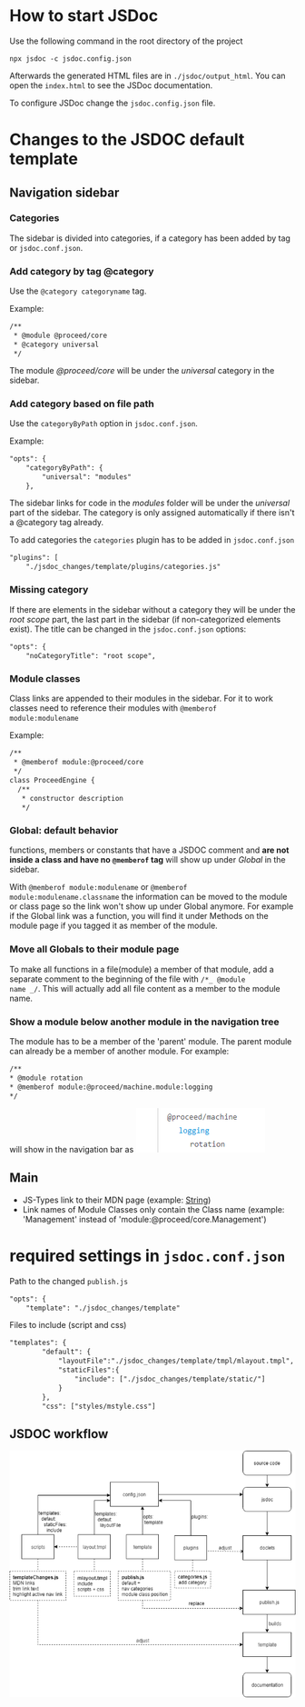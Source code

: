 # How to start JSDoc

Use the following command in the root directory of the project

```
npx jsdoc -c jsdoc.config.json
```

Afterwards the generated HTML files are in `./jsdoc/output_html`. You can open the `index.html` to see the JSDoc documentation.

To configure JSDoc change the `jsdoc.config.json` file.

# Changes to the JSDOC default template

## Navigation sidebar

### Categories

The sidebar is divided into categories, if a category has been added by tag or <code>jsdoc.conf.json</code>.

### Add category by tag @category

Use the <code>@category categoryname</code> tag.

Example:

```
/**
 * @module @proceed/core
 * @category universal
 */
```

The module _@proceed/core_ will be under the _universal_ category in the sidebar.

### Add category based on file path

Use the <code>categoryByPath</code> option in <code>jsdoc.conf.json</code>.

Example:

```
"opts": {
    "categoryByPath": {
        "universal": "modules"
    },
```

The sidebar links for code in the _modules_ folder will be under the _universal_ part of the sidebar. The category is only assigned automatically if there isn't a @category tag already.

To add categories the <code>categories</code> plugin has to be added in <code>jsdoc.conf.json</code>

```
"plugins": [
    "./jsdoc_changes/template/plugins/categories.js"
```

### Missing category

If there are elements in the sidebar without a category they will be under the _root scope_ part, the last part in the sidebar (if non-categorized elements exist). The title can be changed in the <code>jsdoc.conf.json</code> options:

```
"opts": {
    "noCategoryTitle": "root scope",
```

### Module classes

Class links are appended to their modules in the sidebar. For it to work classes need to reference their modules with <code>@memberof module:modulename</code>

Example:

```
/**
 * @memberof module:@proceed/core
 */
class ProceedEngine {
  /**
   * constructor description
   */
```

### Global: default behavior

functions, members or constants that have a JSDOC comment and **are not inside a class and have no <code>@memberof</code> tag** will show up under _Global_ in the sidebar.

With <code>@memberof module:modulename</code> or <code>@memberof module:modulename.classname</code> the information can be moved to the module or class page so the link won't show up under Global anymore. For example if the Global link was a function, you will find it under Methods on the module page if you tagged it as member of the module.

### Move all Globals to their module page

To make all functions in a file(module) a member of that module, add a separate comment to the beginning of the file with <code>/\*_ @module name _/</code>. This will actually add all file content as a member to the module name.

### Show a module below another module in the navigation tree

The module has to be a member of the 'parent' module. The parent module can already be a member of another module. For example:

```
/**
* @module rotation
* @memberof module:@proceed/machine.module:logging
*/

```

will show in the navigation bar as
![nav module tree](NavModuleTree.png)

## Main

- JS-Types link to their MDN page (example: [String](https://developer.mozilla.org/en-US/docs/Web/JavaScript/Reference/Global_Objects/string))
- Link names of Module Classes only contain the Class name (example: 'Management' instead of 'module:@proceed/core.Management')

# required settings in <code>jsdoc.conf.json</code>

Path to the changed <code>publish.js</code>

```
"opts": {
    "template": "./jsdoc_changes/template"
```

Files to include (script and css)

```
"templates": {
        "default": {
            "layoutFile":"./jsdoc_changes/template/tmpl/mlayout.tmpl",
			"staticFiles":{
				"include": ["./jsdoc_changes/template/static/"]
			}
        },
        "css": ["styles/mstyle.css"]
```

## JSDOC workflow

![jsdoc workflow](jsdoc_workflow.png 'JSDOC workflow')

